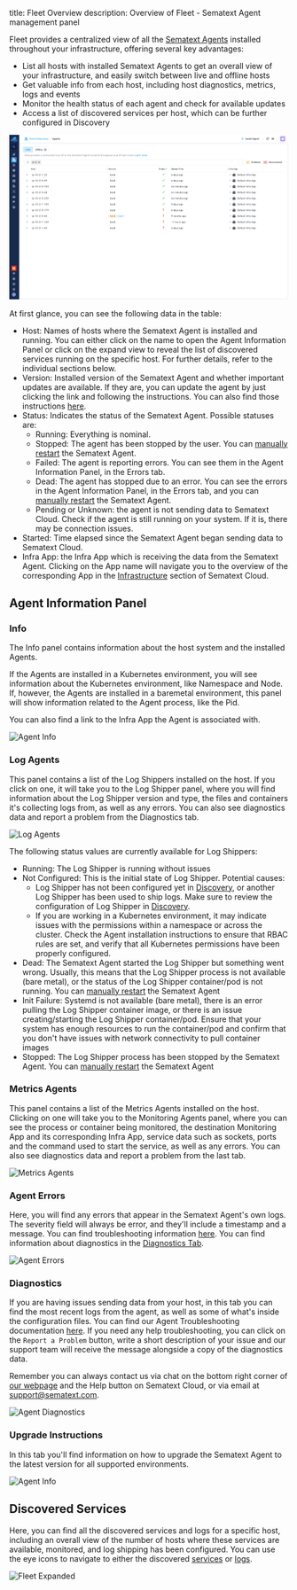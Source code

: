 title: Fleet Overview
description: Overview of Fleet - Sematext Agent management panel

Fleet provides a centralized view of all the [Sematext Agents](https://sematext.com/docs/agents/sematext-agent/) installed throughout your infrastructure, offering several key advantages:

- List all hosts with installed Sematext Agents to get an overall view of your infrastructure, and easily switch between live and offline hosts
- Get valuable info from each host, including host diagnostics, metrics, logs and events
- Monitor the health status of each agent and check for available updates
- Access a list of discovered services per host, which can be further configured in Discovery

![Fleet Screen](../images/fleet/fnd-agents-collapsed.png)

At first glance, you can see the following data in the table:

- Host: Names of hosts where the Sematext Agent is installed and running. You can either click on the name to open the Agent Information Panel or click on the expand view to reveal the list of discovered services running on the specific host. For further details, refer to the individual sections below.
- Version: Installed version of the Sematext Agent and whether important updates are available. If they are, you can update the agent by just clicking the link and following the instructions. You can also find those instructions [here](https://sematext.com/docs/monitoring/spm-faq/#agent-updating).
- Status: Indicates the status of the Sematext Agent. Possible statuses are:
    - Running: Everything is nominal.
    - Stopped: The agent has been stopped by the user. You can [manually restart](https://sematext.com/docs/agents/sematext-agent/starting-stopping) the Sematext Agent.
    - Failed: The agent is reporting errors. You can see them in the Agent Information Panel, in the Errors tab.
    - Dead: The agent has stopped due to an error. You can see the errors in the Agent Information Panel, in the Errors tab, and you can [manually restart](https://sematext.com/docs/agents/sematext-agent/starting-stopping) the Sematext Agent.
    - Pending or Unknown: the agent is not sending data to Sematext Cloud. Check if the agent is still running on your system. If it is, there may be connection issues.
- Started: Time elapsed since the Sematext Agent began sending data to Sematext Cloud.
- Infra App: the Infra App which is receiving the data from the Sematext Agent. Clicking on the App name will navigate you to the overview of the corresponding App in the [Infrastructure](https://sematext.com/docs/monitoring/infrastructure/) section of Sematext Cloud.

## Agent Information Panel

### Info
The Info panel contains information about the host system and the installed Agents. 

If the Agents are installed in a Kubernetes environment, you will see information about the Kubernetes environment, like Namespace and Node. If, however, the Agents are installed in a baremetal environment, this panel will show information related to the Agent process, like the Pid. 

You can also find a link to the Infra App the Agent is associated with.

![Agent Info](../images/fleet/fleet-agent-info.png)

### Log Agents

This panel contains a list of the Log Shippers installed on the host. If you click on one, it will take you to the Log Shipper panel, where you will find information about the Log Shipper version and type, the files and containers it's collecting logs from, as well as any errors. You can also see diagnostics data and report a problem from the Diagnostics tab.

![Log Agents](../images/fleet/fleet-log-agents.png)

The following status values are currently available for Log Shippers:

- Running: The Log Shipper is running without issues
- Not Configured: This is the initial state of Log Shipper. Potential causes:
    - Log Shipper has not been configured yet in [Discovery](https://sematext.com/docs/logs/discovery/intro/), or another Log Shipper has been used to ship logs. Make sure to review the configuration of Log Shipper in [Discovery](https://sematext.com/docs/logs/discovery/intro/).
    - If you are working in a Kubernetes environment, it may indicate issues with the permissions within a namespace or across the cluster. Check the Agent installation instructions to ensure that RBAC rules are set, and verify that all Kubernetes permissions have been properly configured.
- Dead: The Sematext Agent started the Log Shipper but something went wrong. Usually, this means that the Log Shipper process is not available (bare metal), or the status of the Log Shipper container/pod is not running. You can [manually restart](https://sematext.com/docs/agents/sematext-agent/starting-stopping) the Sematext Agent
- Init Failure: Systemd is not available (bare metal), there is an error pulling the Log Shipper container image, or there is an issue creating/starting the Log Shipper container/pod. Ensure that your system has enough resources to run the container/pod and confirm that you don't have issues with network connectivity to pull container images
- Stopped: The Log Shipper process has been stopped by the Sematext Agent. You can [manually restart](https://sematext.com/docs/agents/sematext-agent/starting-stopping) the Sematext Agent

### Metrics Agents

This panel contains a list of the Metrics Agents installed on the host. Clicking on one will take you to the Monitoring Agents panel, where you can see the process or container being monitored, the destination Monitoring App and its corresponding Infra App, service data such as sockets, ports and the command used to start the service, as well as any errors. You can also see diagnostics data and report a problem from the last tab.

![Metrics Agents](../images/fleet/fleet-metrics-agents.png)

### Agent Errors 

Here, you will find any errors that appear in the Sematext Agent's own logs. The severity field will always be error, and they'll include a timestamp and a message. You can find troubleshooting information [here](https://sematext.com/docs/agents/sematext-agent/agent-troubleshooting/). You can find information about diagnostics in the [Diagnostics Tab](https://sematext.com/docs/fleet/#Diagnostics).

![Agent Errors](../images/fleet/fleet-agent-errors.png)

### Diagnostics

If you are having issues sending data from your host, in this tab you can find the most recent logs from the agent, as well as some of what's inside the configuration files. You can find our Agent Troubleshooting documentation [here](https://sematext.com/docs/agents/sematext-agent/agent-troubleshooting). If you need any help troubleshooting, you can click on the `Report a Problem` button, write a short description of your issue and our support team will receive the message alongside a copy of the diagnostics data.

Remember you can always contact us via chat on the bottom right corner of [our webpage](https://sematext.com/) and the Help button on Sematext Cloud, or via email at [support@sematext.com](mailto:support@sematext.com).

![Agent Diagnostics](../images/fleet/agent-diagnostics.png)

### Upgrade Instructions

In this tab you'll find information on how to upgrade the Sematext Agent to the latest version for all supported environments.

![Agent Info](../images/fleet/fleet-upgrade-instructions.png)

## Discovered Services
Here, you can find all the discovered services and logs for a specific host, including an overall view of the number of hosts where these services are available, monitored, and log shipping has been configured. You can use the eye icons to navigate to either the discovered [services](https://sematext.com/docs/monitoring/autodiscovery/) or [logs](https://sematext.com/docs/logs/discovery/intro/).

![Fleet Expanded](../images/fleet/fnd-agents-expanded.png)
